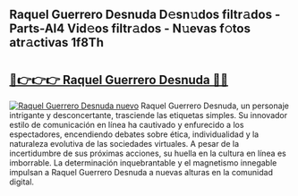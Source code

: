 ## Raquel Guerrero Desnuda D𝚎sn𝚞dos filtr𝚊dos - Parts-Al4 Vid𝚎os filtr𝚊dos - N𝚞evas f𝚘tos atr𝚊ctivas 1f8Th

# <h2><a href="http://mb2e8yc.tromn.icu/?c=Raquel+Guerrero+Desnuda">🔗👉👉👉 Raquel Guerrero Desnuda 🔗🔗</a></h2>

[![Raquel Guerrero Desnuda nuevo](https://i.imgur.com/pEAQMta.gif)](http://mb2e8yc.tromn.icu/?c=Raquel+Guerrero+Desnuda)
Raquel Guerrero Desnuda, un personaje intrigante y desconcertante, trasciende las etiquetas simples. Su innovador estilo de comunicación en línea ha cautivado y enfurecido a los espectadores, encendiendo debates sobre ética, individualidad y la naturaleza evolutiva de las sociedades virtuales. A pesar de la incertidumbre de sus próximas acciones, su huella en la cultura en línea es imborrable. La determinación inquebrantable y el magnetismo innegable impulsan a Raquel Guerrero Desnuda a nuevas alturas en la comunidad digital.
